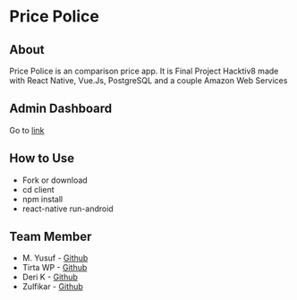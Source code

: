 # Price Police
## About
Price Police is an comparison price app. It is Final Project Hacktiv8 made with React Native, Vue.Js, PostgreSQL and a couple Amazon Web Services

## Admin Dashboard
Go to [link](http://pricepolice-assets.s3-website-ap-southeast-1.amazonaws.com/#/)

## How to Use
- Fork or download
- cd client
- npm install
- react-native run-android

## Team Member
- M. Yusuf - [Github](https://github.com/myyusuf)
- Tirta WP - [Github](https://github.com/raynormw)
- Deri K - [Github](https://github.com/DeriKurniawan)
- Zulfikar - [Github](https://github.com/zulfikarannur)
